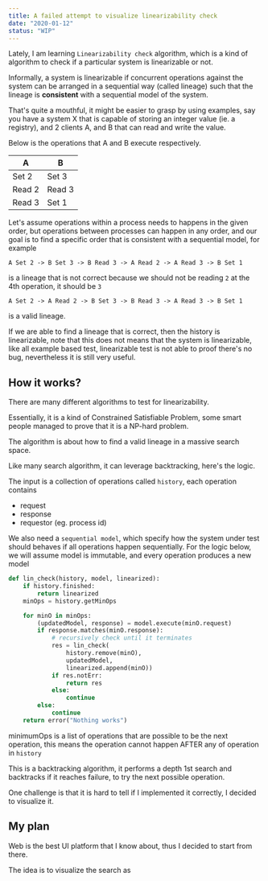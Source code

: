 ```yaml
---
title: A failed attempt to visualize linearizability check
date: "2020-01-12"
status: "WIP"
---
```


Lately, I am learning `Linearizability check` algorithm, which is a kind of algorithm to check if a particular system is linearizable or not.

Informally, a system is linearizable if concurrent operations against the system can be arranged in a sequential way (called lineage) such that the lineage is **consistent** with a sequential model of the system.

That's quite a mouthful, it might be easier to grasp by using examples, say you have a system X that is capable of storing an integer value (ie. a registry), and 2 clients A, and B that can read and write the value.

Below is the operations that A and B execute respectively.

| A | B |
| --- | --- |
| Set 2 | Set 3 |
| Read 2 | Read 3 |
| Read 3 | Set 1 |

Let's assume operations within a process needs to happens in the given order, but operations between processes can happen in any order, and our goal is to find a specific order that is consistent with a sequential model, for example

`A Set 2 -> B Set 3 -> B Read 3 -> A Read 2 -> A Read 3 -> B Set 1`

is a lineage that is not correct because we should not be reading `2` at the 4th operation, it should be `3`

`A Set 2 -> A Read 2 -> B Set 3 -> B Read 3 -> A Read 3 -> B Set 1`

is a valid lineage.

If we are able to find a lineage that is correct, then the history is linearizable, note that this does not means that the system is linearizable, like all example based test, linearizable test is not able to proof there's no bug, nevertheless it is still very useful.

## How it works?

There are many different algorithms to test for linearizability.

Essentially, it is a kind of Constrained Satisfiable Problem, some smart people managed to prove that it is a NP-hard problem.

The algorithm is about how to find a valid lineage in a massive search space.

Like many search algorithm, it can leverage backtracking, here's the logic.

The input is a collection of operations called `history`, each operation contains

* request
* response
* requestor (eg. process id)

We also need a `sequential model`, which specify how the system under test should behaves if all operations happen sequentially. For the logic below, we will assume model is immutable, and every operation produces a new model

```python
def lin_check(history, model, linearized):
    if history.finished:
        return linearized
    minOps = history.getMinOps

    for minO in minOps:
        (updatedModel, response) = model.execute(minO.request)
        if response.matches(minO.response):
            # recursively check until it terminates
            res = lin_check(
                history.remove(minO), 
                updatedModel, 
                linearized.append(minO))
            if res.notErr:
                return res
            else:
                continue
        else:
            continue
    return error("Nothing works")

```
minimumOps is a list of operations that are possible to be the next operation, this means the operation cannot happen AFTER any of operation in  `history`

This is a backtracking algorithm, it performs a depth 1st search and backtracks if it reaches failure, to try the next possible operation.

One challenge is that it is hard to tell if I implemented it correctly, I decided to visualize it.

## My plan

Web is the best UI platform that I know about, thus I decided to start from there.

The idea is to visualize the search as

